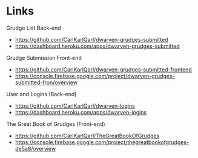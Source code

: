 # Links
Grudge List Back-end
- https://github.com/CarlKarlQarl/dwarven-grudges-submitted
- https://dashboard.heroku.com/apps/dwarven-grudges-submitted

Grudge Submission Front-end
- https://github.com/CarlKarlQarl/dwarven-grudges-submitted-frontend
- https://console.firebase.google.com/project/dwarven-grudges-submitted-fron/overview

User and Logins (Back-end)
- https://github.com/CarlKarlQarl/dwarven-logins
- https://dashboard.heroku.com/apps/dwarven-logins

The Great Book of Grudges (Front-end)
- https://github.com/CarlKarlQarl/TheGreatBookOfGrudges
- https://console.firebase.google.com/project/thegreatbookofgrudges-de5a8/overview